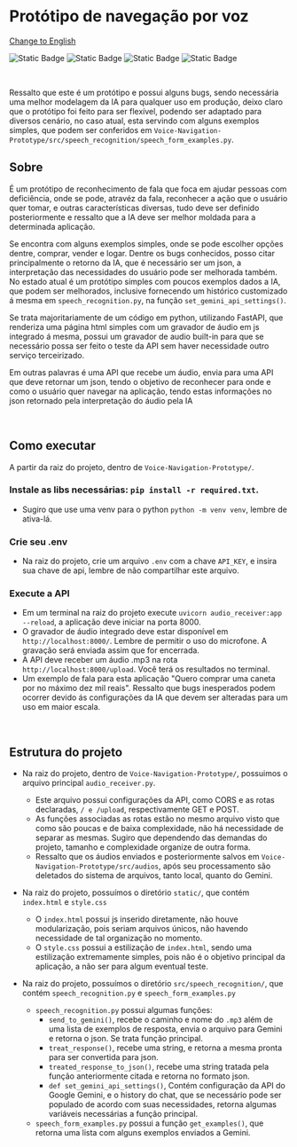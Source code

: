 # Protótipo de navegação por voz

[Change to English](./README.md)

![Static Badge](https://img.shields.io/badge/Gemini-blue)
![Static Badge](https://img.shields.io/badge/Python-orange)
![Static Badge](https://img.shields.io/badge/FastApi-green)
![Static Badge](https://img.shields.io/badge/JSON-yellow)


<br>

Ressalto que este é um protótipo e possui alguns bugs, sendo necessária uma melhor modelagem da IA para qualquer uso em 
produção, deixo claro que o protótipo foi feito para ser flexível, podendo ser adaptado para diversos cenário, no caso 
atual, esta servindo com alguns exemplos simples, que podem ser conferidos em `Voice-Navigation-Prototype/src/speech_recognition/speech_form_examples.py`.

## Sobre

É um protótipo de reconhecimento de fala que foca em ajudar pessoas com deficiência, onde se pode, atravéz da fala, 
reconhecer a ação que o usuário quer tomar, e outras características diversas, tudo deve ser definido posteriormente e 
ressalto que a IA deve ser melhor moldada para a determinada aplicação.

Se encontra com alguns exemplos simples, onde se pode escolher opções dentre, comprar, vender e logar.
Dentre os bugs conhecidos, posso citar principalmente o retorno da IA, que é necessário ser um json, a interpretação das
necessidades do usuário pode ser melhorada também. No estado atual é um protótipo simples com poucos exemplos dados a IA,
que podem ser melhorados, inclusive fornecendo um histórico customizado á mesma em `speech_recognition.py`, na função 
`set_gemini_api_settings()`.

Se trata majoritariamente de um código em python, utilizando FastAPI, que renderiza uma página html simples com um gravador
de áudio em js integrado á mesma, possui um gravador de audio built-in para que se necessário possa ser feito o teste da API
sem haver necessidade outro serviço terceirizado.

Em outras palavras é uma API que recebe um áudio, envia para uma API que deve retornar um json, tendo o objetivo de
reconhecer para onde e como o usuário quer navegar na aplicação, tendo estas informações no json retornado pela interpretação
do áudio pela IA

<br>

## Como executar

A partir da raiz do projeto, dentro de `Voice-Navigation-Prototype/`.


### Instale as libs necessárias: `pip install -r required.txt`.
* Sugiro que use uma venv para o python `python -m venv venv`, lembre de ativa-lá.

### Crie seu .env
* Na raiz do projeto, crie um arquivo `.env` com a chave `API_KEY`, e insira sua chave de api, lembre de não compartilhar este arquivo.

### Execute a API
* Em um terminal na raiz do projeto execute `uvicorn audio_receiver:app --reload`, a aplicação deve iniciar na porta 8000.
* O gravador de áudio integrado deve estar disponível em `http://localhost:8000/`. Lembre de permitir o uso do microfone. A gravação será enviada assim que for encerrada.
* A API deve receber um áudio .mp3 na rota `http://localhost:8000/upload`. Você terá os resultados no terminal.
* Um exemplo de fala para esta aplicação "Quero comprar uma caneta por no máximo dez mil reais". Ressalto que bugs inesperados podem ocorrer devido ás configurações da IA que devem ser alteradas para um uso em maior escala.

<br>

## Estrutura do projeto

* Na raiz do projeto, dentro de `Voice-Navigation-Prototype/`, possuimos o arquivo principal `audio_receiver.py`.
  * Este arquivo possui configurações da API, como CORS e as rotas declaradas, `/ e /upload`, respectivamente GET e POST.
  * As funções associadas as rotas estão no mesmo arquivo visto que como são poucas e de baixa complexidade, não há necessidade de separar as mesmas. Sugiro que dependendo das demandas do projeto, tamanho e complexidade organize de outra forma.
  * Ressalto que os áudios enviados e posteriormente salvos em `Voice-Navigation-Prototype/src/audios`, após seu processamento são deletados do sistema de arquivos, tanto local, quanto do Gemini.


* Na raiz do projeto, possuímos o diretório `static/`, que contém `index.html` e `style.css`
  * O `index.html` possui js inserido diretamente, não houve modularização, pois seriam arquivos únicos, não havendo necessidade de tal organização no momento.
  * O `style.css` possui a estilização de `index.html`, sendo uma estilização extremamente simples, pois não é o objetivo principal da aplicação, a não ser para algum eventual teste.
  

* Na raiz do projeto, possuímos o diretório `src/speech_recognition/`, que contém `speech_recognition.py` e `speech_form_examples.py`
  * `speech_recognition.py` possui algumas funções: <br>
    * `send_to_gemini()`, recebe o caminho e nome do `.mp3` além de uma lista de exemplos de resposta, envia o arquivo para Gemini e retorna o json. Se trata função principal.
    * `treat_response()`, recebe uma string, e retorna a mesma pronta para ser convertida para json.
    * `treated_response_to_json()`, recebe uma string tratada pela função anteriormente citada e retorna no formato json.
    * `def set_gemini_api_settings()`, Contém configuração da API do Google Gemini, e o history do chat, que se necessário pode ser populado de acordo com suas necessidades, retorna algumas variáveis necessárias a função principal.
  * `speech_form_examples.py` possui a função `get_examples()`, que retorna uma lista com alguns exemplos enviados a Gemini.